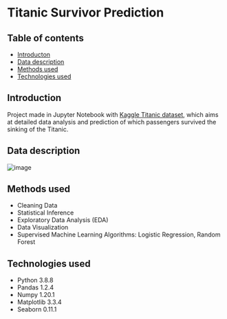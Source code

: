 # Titanic Survivor Prediction
## Table of contents
* [Introducton](#introduction)
* [Data description](#data-description)
* [Methods used](#methods-used)
* [Technologies used](#technologies-used)

## Introduction
Project made in Jupyter Notebook with [Kaggle Titanic dataset](https://www.kaggle.com/c/titanic), which aims at detailed data analysis and prediction of which passengers survived the sinking of the Titanic. 

## Data description
![image](https://user-images.githubusercontent.com/74184204/143546816-8559d263-ebb6-44ee-b22e-2cc73b31c46c.png)

## Methods used
* Cleaning Data
* Statistical Inference
* Exploratory Data Analysis (EDA)
* Data Visualization 
* Supervised Machine Learning Algorithms: Logistic Regression, Random Forest

## Technologies used
* Python 3.8.8
* Pandas 1.2.4
* Numpy 1.20.1
* Matplotlib 3.3.4
* Seaborn 0.11.1
